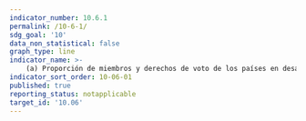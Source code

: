 ```yaml
---
indicator_number: 10.6.1
permalink: /10-6-1/
sdg_goal: '10'
data_non_statistical: false
graph_type: line
indicator_name: >-
    (a) Proporción de miembros y derechos de voto de los países en desarrollo en organizaciones internacionales
indicator_sort_order: 10-06-01
published: true
reporting_status: notapplicable
target_id: '10.06'
---
```

